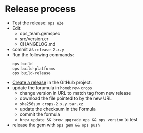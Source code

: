 # Release process

- Test the release:
  `ops e2e`
- Edit:
  - ops_team.gemspec
  - src/version.cr
  - CHANGELOG.md
- commit as `release 2.x.y`
- Run the following commands:
  ```
  ops build
  ops build-platforms
  ops build-release
  ```
- [Create a release](https://github.com/nickthecook/crops/releases) in the GitHub project.
- update the forumula in `homebrew-crops`
  - change version in URL to match tag from new release
  - download the file pointed to by the new URL
  - `sha256sum crops-2.x.y.tar.xz`
  - update the checksum in the Formula
  - commit the formula
  - `brew update && brew upgrade ops && ops version` to test
- release the gem with `ops gem && ops push`
